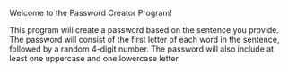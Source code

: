 Welcome to the Password Creator Program!

This program will create a password based on the sentence you provide.
The password will consist of the first letter of each word in the sentence,
followed by a random 4-digit number. The password will also include at least one uppercase
and one lowercase letter.

